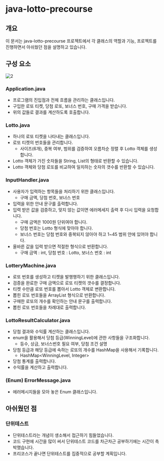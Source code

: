 # java-lotto-precourse

## 개요
이 문서는 java-lotto-precourse 프로젝트에서 각 클래스의 역할과 기능, 프로젝트를 진행하면서 아쉬웠던 점을 설명하고 있습니다.

## 구성 요소

![2](https://github.com/user-attachments/assets/b64f2b35-9194-4662-91cb-b2c448e470cf)

### Application.java
- 프로그램의 진입점과 전체 흐름을 관리하는 클래스입니다.
- 구입한 로또 티켓, 당첨 로또, 보너스 번호, 구매 가격을 받습니다.
- 위의 값들로 결과를 계산하도록 호출합니다.

### Lotto.java
- 하나의 로또 티켓을 나타내는 클래스입니다.
- 로또 티켓의 번호들을 관리합니다.
  - 사이즈(6개), 중복 여부, 범위를 검증하여 오름차순 정렬 후 Lotto 객체를 생성합니다.
- Lotto 객체가 가진 숫자들을 String, List<Integer>의 형태로 반환할 수 있습니다.
- Lotto 객체와 당첨 로또를 비교하여 일치하는 숫자의 갯수를 반환할 수 있습니다.

### InputHandler.java
- 사용자가 입력하는 항목들을 처리하기 위한 클래스입니다.
  - 구매 금액, 당첨 번호, 보너스 번호
- 입력을 위한 안내 문구를 출력합니다.
- 입력 받은 값을 검증하고, 맞지 않는 값이면 에러메세지 출력 후 다시 입력을 요청합니다.
  - 구매 금액은 1000원 단위여야 합니다.
  - 당첨 번호는 Lotto 형식에 맞아야 합니다.
  - 보너스 번호는 당첨 번호와 중복되지 않아야 하고 1~45 범위 안에 있어야 합니다.
- 올바른 값을 입력 받으면 적절한 형식으로 반환합니다.
  - 구매 금액 : int, 당첨 번호 : Lotto, 보너스 번호 : int

### LotteryMachine.java
- 로또 번호를 생성하고 티켓을 발행행하기 위한 클래스입니다.
- 검증을 완료한 구매 금액으로 로또 티켓의 갯수를 결정합니다.
- 티켓 수만큼 로또 번호를 뽑아서 Lotto 객체로 변환합니다.
- 뽑힌 로또 번호들을 ArrayList<Lotto> 형식으로 반환합니다.
- 구매한 로또의 개수를 확인하는 안내 문구를 출력합니다.
- 뽑힌 로또 번호들을 차례대로 출력합니다.

### LottoResultCalculator.java
- 당첨 결과와 수익률 계산하는 클래스입니다.
- enum을 활용해서 당첨 등급(WinningLevel)에 관한 사항들을 구조화합니다.
  - 등수, 상금, 보너스번호 필요 여부, 당첨 조건 설명
- 당첨 등급과 해당 등급에 속하는 로또의 개수를 HashMap을 사용해서 기록합니다.
  - HashMap<WinningLevel, Integer>
- 당첨 통계를 출력합니다.
- 수익률을 계산하고 출력합니다.

### (Enum) ErrorMessage.java
- 에러메시지들을 모아 놓은 Enum 클래스입니다.

## 아쉬웠던 점

### 단위테스트
- 단위테스트라는 개념이 생소해서 접근하기 힘들었습니다.
- 코드 구현에 시간을 많이 써서 단위테스트 코드를 차근차근 공부하기에는 시간이 촉박했습니다. 
- 프리코스가 끝나면 단위테스트를 집중적으로 공부할 계획입니다.